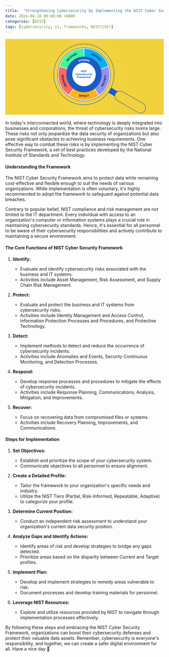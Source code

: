```yaml
---
title:  "Strengthening Cybersecurity by Implementing the NIST Cyber Security Framework"
date: 2024-04-18 00:00:00 +0800 
categories: [NIST] 
tags: [cybersecurity, it, frameworks, NIST(CSF)] 
---
```


![NIST 2 header](assets/NIST-blog-post-1.png)


In today's interconnected world, where technology is deeply integrated into businesses and corporations, the threat of cybersecurity risks looms large. These risks not only jeopardize the data security of organizations but also pose significant obstacles to achieving business requirements. One effective way to combat these risks is by implementing the NIST Cyber Security Framework, a set of best practices developed by the National Institute of Standards and Technology.

#### Understanding the Framework

The NIST Cyber Security Framework aims to protect data while remaining cost-effective and flexible enough to suit the needs of various organizations. While implementation is often voluntary, it's highly recommended to adopt the framework to safeguard against potential data breaches.

Contrary to popular belief, NIST compliance and risk management are not limited to the IT department. Every individual with access to an organization's computer or information systems plays a crucial role in maintaining cybersecurity standards. Hence, it's essential for all personnel to be aware of their cybersecurity responsibilities and actively contribute to maintaining a secure environment.

#### The Core Functions of NIST Cyber Security Framework

1. **Identify:**
   - Evaluate and identify cybersecurity risks associated with the business and IT systems.
   - Activities include Asset Management, Risk Assessment, and Supply Chain Risk Management.

2. **Protect:**
   - Evaluate and protect the business and IT systems from cybersecurity risks.
   - Activities include Identity Management and Access Control, Information Protection Processes and Procedures, and Protective Technology.

3. **Detect:**
   - Implement methods to detect and reduce the occurrence of cybersecurity incidents.
   - Activities include Anomalies and Events, Security Continuous Monitoring, and Detection Processes.

4. **Respond:**
   - Develop response processes and procedures to mitigate the effects of cybersecurity incidents.
   - Activities include Response Planning, Communications, Analysis, Mitigation, and Improvements.

5. **Recover:**
   - Focus on recovering data from compromised files or systems.
   - Activities include Recovery Planning, Improvements, and Communications.

#### Steps for Implementation

1. **Set Objectives:**
   - Establish and prioritize the scope of your cybersecurity system.
   - Communicate objectives to all personnel to ensure alignment.

2. **Create a Detailed Profile:**
   - Tailor the framework to your organization's specific needs and industry.
   - Utilize the NIST Tiers (Partial, Risk-Informed, Repeatable, Adaptive) to categorize your profile.

3. **Determine Current Position:**
   - Conduct an independent risk assessment to understand your organization's current data security position.

4. **Analyze Gaps and Identify Actions:**
   - Identify areas of risk and develop strategies to bridge any gaps detected.
   - Prioritize areas based on the disparity between Current and Target profiles.

5. **Implement Plan:**
   - Develop and implement strategies to remedy areas vulnerable to risk.
   - Document processes and develop training materials for personnel.

6. **Leverage NIST Resources:**
   - Explore and utilize resources provided by NIST to navigate through implementation processes effectively.

By following these steps and embracing the NIST Cyber Security Framework, organizations can boost their cybersecurity defenses and protect their valuable data assets. Remember, cybersecurity is everyone's responsibility, and together, we can create a safer digital environment for all.
Have a nice day 👋
